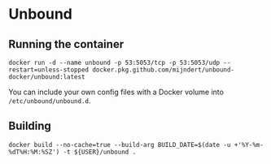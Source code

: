 # Unbound

## Running the container

```
docker run -d --name unbound -p 53:5053/tcp -p 53:5053/udp --restart=unless-stopped docker.pkg.github.com/mijndert/unbound-docker/unbound:latest
```

You can include your own config files with a Docker volume into `/etc/unbound/unbound.d`.

## Building

```
docker build --no-cache=true --build-arg BUILD_DATE=$(date -u +'%Y-%m-%dT%H:%M:%SZ') -t ${USER}/unbound .
```

